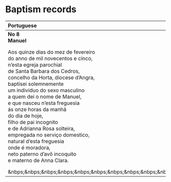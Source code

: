 # Baptism records

|Portuguese|English|
|:---|:---|
|<b>No 8</b><br><b>Manuel</b>||
|Aos quinze dias do mez de fevereiro<br>do anno de mil novecentos e cinco,<br>n’esta egreja parochial<br>de Santa Barbara dos Cedros,<br>concelho da Horta, diocese d’Angra,<br>baptisei solemnemente<br>um individuo do sexo masculino<br>a quem dei o nome de Manuel,<br>e que nasceu n’esta freguesia<br>ás onze horas da manhã<br>do dia de hoje,<br>filho de pai incognito<br>e de Adrianna Rosa solteira,<br>empregada no serviço domestico,<br>natural d’esta freguesia<br>onde é moradora,<br>neto paterno d’avô incoquito<br>e materno de Anna Clara.|On the fifteenth day<br>of the month of February<br>of the year one thousand, nine hundred, and five,<br>in this parish church<br>of St. Barbara of Cedros,<br>municipality of Horta, diocese of Angra,<br>I solemnly baptized<br>an individual of the male sex<br>whom I gave the name of Manuel,<br>and who was born in this parish<br>at eleven o'clock in the morning<br>of the day today,<br>son of an unknown father<br>and of Adrianna Rosa, single,<br>maid in domestic service,<br>native of this parish<br>where she is a resident,<br>paternal grandchild of an unknown grandfather<br>and maternal grandchild of Anna Clara.|
|&nbps;&nbps;&nbps;&nbps;&nbps;&nbps;&nbps;&nbps;&nbps;&nbps;&nbps;&nbps;&nbps;&nbps;&nbps;&nbps;&nbps;&nbps;&nbps;&nbps;|&nbps;&nbps;&nbps;&nbps;&nbps;&nbps;&nbps;&nbps;&nbps;&nbps;&nbps;&nbps;&nbps;&nbps;&nbps;&nbps;&nbps;&nbps;&nbps;&nbps;|
